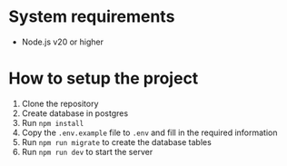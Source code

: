 # System requirements

- Node.js v20 or higher

# How to setup the project

1. Clone the repository
2. Create database in postgres
3. Run `npm install`
4. Copy the `.env.example` file to `.env` and fill in the required information
5. Run `npm run migrate` to create the database tables
6. Run `npm run dev` to start the server
